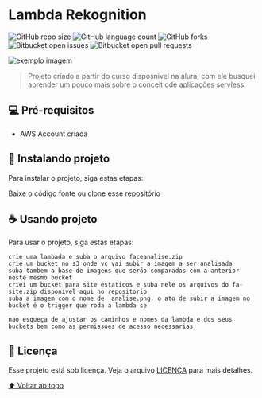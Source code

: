 # Lambda Rekognition  

<!---Esses são exemplos. Veja https://shields.io para outras pessoas ou para personalizar este conjunto de escudos. Você pode querer incluir dependências, status do projeto e informações de licença aqui--->

![GitHub repo size](https://img.shields.io/github/repo-size/fmlima4/lambda-rekognition?style=for-the-badge)
![GitHub language count](https://img.shields.io/github/languages/count/fmlima4/lambda-rekognition?style=for-the-badge)
![GitHub forks](https://img.shields.io/github/forks/fmlima4/lambda-rekognition?style=for-the-badge)
![Bitbucket open issues](https://img.shields.io/bitbucket/issues/fmlima4/lambda-rekognition?style=for-the-badge)
![Bitbucket open pull requests](https://img.shields.io/bitbucket/pr-raw/fmlima4/lambda-rekognition?style=for-the-badge)

<img src="exemplo-image.png" alt="exemplo imagem">

> Projeto criado a partir do curso disposnivel na alura, com ele busquei aprender um pouco mais sobre o conceit ode aplicações servless.

## 💻 Pré-requisitos

<!-- Antes de começar, verifique se você atendeu aos seguintes requisitos:
<!---Estes são apenas requisitos de exemplo. Adicionar, duplicar ou remover conforme necessário--->
<!-- * Você instalou a versão mais recente de `<linguagem / dependência / requeridos>`
* Você tem uma máquina `<Windows / Linux / Mac>`. Indique qual sistema operacional é compatível / não compatível.
* Você leu `<guia / link / documentação_relacionada_ao_projeto>`. --> 
* AWS Account criada

## 🚀 Instalando projeto

Para instalar o projeto, siga estas etapas:

Baixe o código fonte ou clone esse repositório
## ☕ Usando projeto

Para usar o projeto, siga estas etapas:

```
crie uma lambada e suba o arquivo faceanalise.zip
crie um bucket no s3 onde vc vai subir a imagem a ser analisada
suba tambem a base de imagens que serão comparadas com a anterior neste mesmo bucket
criei um bucket para site estaticos e suba nele os arquivos do fa-site.zip disponivel aqui no repositorio
suba a imagem com o nome de _analise.png, o ato de subir a imagem no bucket é o trigger que roda a lambda se

nao esqueça de ajustar os caminhos e nomes da lambda e dos seus buckets bem como as permissoes de acesso necessarias
```
## 📝 Licença

Esse projeto está sob licença. Veja o arquivo [LICENÇA](LICENSE.md) para mais detalhes.

[⬆ Voltar ao topo](how-much-crypto)<br>
